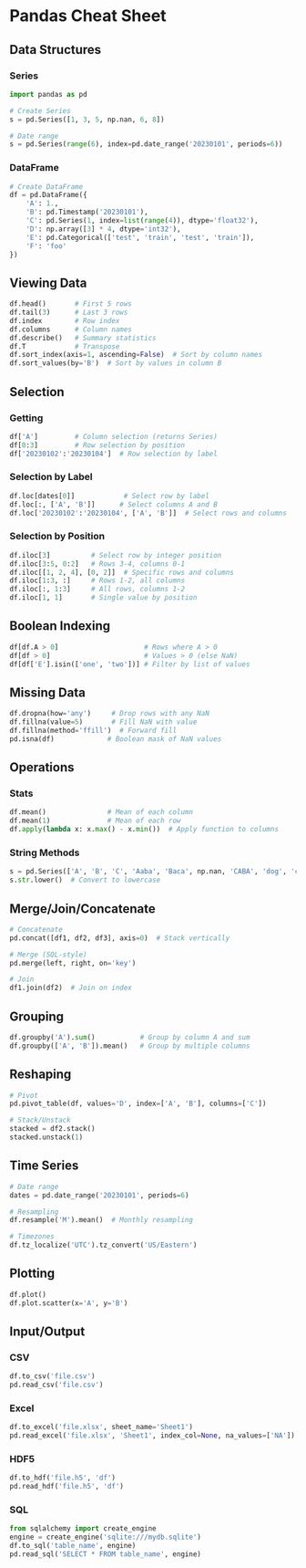 # Pandas Cheat Sheet

## Data Structures

### Series
```python
import pandas as pd

# Create Series
s = pd.Series([1, 3, 5, np.nan, 6, 8])

# Date range
s = pd.Series(range(6), index=pd.date_range('20230101', periods=6))
```

### DataFrame
```python
# Create DataFrame
df = pd.DataFrame({
    'A': 1.,
    'B': pd.Timestamp('20230101'),
    'C': pd.Series(1, index=list(range(4)), dtype='float32'),
    'D': np.array([3] * 4, dtype='int32'),
    'E': pd.Categorical(['test', 'train', 'test', 'train']),
    'F': 'foo'
})
```

## Viewing Data

```python
df.head()       # First 5 rows
df.tail(3)      # Last 3 rows
df.index        # Row index
df.columns      # Column names
df.describe()   # Summary statistics
df.T            # Transpose
df.sort_index(axis=1, ascending=False)  # Sort by column names
df.sort_values(by='B')  # Sort by values in column B
```

## Selection

### Getting
```python
df['A']         # Column selection (returns Series)
df[0:3]         # Row selection by position
df['20230102':'20230104']  # Row selection by label
```

### Selection by Label
```python
df.loc[dates[0]]            # Select row by label
df.loc[:, ['A', 'B']]      # Select columns A and B
df.loc['20230102':'20230104', ['A', 'B']]  # Select rows and columns
```

### Selection by Position
```python
df.iloc[3]          # Select row by integer position
df.iloc[3:5, 0:2]   # Rows 3-4, columns 0-1
df.iloc[[1, 2, 4], [0, 2]]  # Specific rows and columns
df.iloc[1:3, :]     # Rows 1-2, all columns
df.iloc[:, 1:3]     # All rows, columns 1-2
df.iloc[1, 1]       # Single value by position
```

## Boolean Indexing
```python
df[df.A > 0]                     # Rows where A > 0
df[df > 0]                       # Values > 0 (else NaN)
df[df['E'].isin(['one', 'two'])] # Filter by list of values
```

## Missing Data
```python
df.dropna(how='any')     # Drop rows with any NaN
df.fillna(value=5)       # Fill NaN with value
df.fillna(method='ffill')  # Forward fill
pd.isna(df)             # Boolean mask of NaN values
```

## Operations

### Stats
```python
df.mean()               # Mean of each column
df.mean(1)              # Mean of each row
df.apply(lambda x: x.max() - x.min())  # Apply function to columns
```

### String Methods
```python
s = pd.Series(['A', 'B', 'C', 'Aaba', 'Baca', np.nan, 'CABA', 'dog', 'cat'])
s.str.lower()  # Convert to lowercase
```

## Merge/Join/Concatenate
```python
# Concatenate
pd.concat([df1, df2, df3], axis=0)  # Stack vertically

# Merge (SQL-style)
pd.merge(left, right, on='key')

# Join
df1.join(df2)  # Join on index
```

## Grouping
```python
df.groupby('A').sum()           # Group by column A and sum
df.groupby(['A', 'B']).mean()   # Group by multiple columns
```

## Reshaping
```python
# Pivot
pd.pivot_table(df, values='D', index=['A', 'B'], columns=['C'])

# Stack/Unstack
stacked = df2.stack()
stacked.unstack(1)
```

## Time Series
```python
# Date range
dates = pd.date_range('20230101', periods=6)

# Resampling
df.resample('M').mean()  # Monthly resampling

# Timezones
df.tz_localize('UTC').tz_convert('US/Eastern')
```

## Plotting
```python
df.plot()
df.plot.scatter(x='A', y='B')
```

## Input/Output

### CSV
```python
df.to_csv('file.csv')
pd.read_csv('file.csv')
```

### Excel
```python
df.to_excel('file.xlsx', sheet_name='Sheet1')
pd.read_excel('file.xlsx', 'Sheet1', index_col=None, na_values=['NA'])
```

### HDF5
```python
df.to_hdf('file.h5', 'df')
pd.read_hdf('file.h5', 'df')
```

### SQL
```python
from sqlalchemy import create_engine
engine = create_engine('sqlite:///mydb.sqlite')
df.to_sql('table_name', engine)
pd.read_sql('SELECT * FROM table_name', engine)
```

